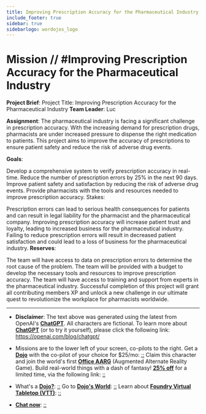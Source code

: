 ```yaml
---
title: Improving Prescription Accuracy for the Pharmaceutical Industry
include_footer: true
sidebar: true
sidebarlogo: wordojos_logo
---
```

# Mission // #Improving Prescription Accuracy for the Pharmaceutical Industry

**Project Brief**:
Project Title: Improving Prescription Accuracy for the Pharmaceutical Industry
**Team Leader**: Luc

**Assignment**:
The pharmaceutical industry is facing a significant challenge in prescription accuracy. With the increasing demand for prescription drugs, pharmacists are under increased pressure to dispense the right medication to patients. This project aims to improve the accuracy of prescriptions to ensure patient safety and reduce the risk of adverse drug events.

**Goals**:

Develop a comprehensive system to verify prescription accuracy in real-time.
Reduce the number of prescription errors by 25% in the next 90 days.
Improve patient safety and satisfaction by reducing the risk of adverse drug events.
Provide pharmacists with the tools and resources needed to improve prescription accuracy.
Stakes:

Prescription errors can lead to serious health consequences for patients and can result in legal liability for the pharmacist and the pharmaceutical company.
Improving prescription accuracy will increase patient trust and loyalty, leading to increased business for the pharmaceutical industry.
Failing to reduce prescription errors will result in decreased patient satisfaction and could lead to a loss of business for the pharmaceutical industry.
**Reserves**:

The team will have access to data on prescription errors to determine the root cause of the problem.
The team will be provided with a budget to develop the necessary tools and resources to improve prescription accuracy.
The team will have access to training and support from experts in the pharmaceutical industry.
Successful completion of this project will grant all contributing members XP and unlock a new challenge in our ultimate quest to revolutionize the workplace for pharmacists worldwide.

---

* **Disclaimer**: The text above was generated using the latest from OpenAI's [**ChatGPT**](https://openai.com/blog/chatgpt/).  All characters are fictional.  To learn more about [**ChatGPT**](https://openai.com/blog/chatgpt/) (or to try it yourself), please click the following link: https://openai.com/blog/chatgpt/

* Missions are to the lower left of your screen, co-pilots to the right. Get a [**Dojo**](https://workmates.live/marketplace) with the co-pilot of your choice for $25/mo: [::](https://workmates.live/marketplace)  Claim this character and join the world's first [**Office AARG**](https://dojos.world) (Augmented Alternate Reality Game). Build real-world things with a dash of fantasy! [**25% off**](https://blog.workmates.live/deal-on-a-dojo) for a limited time, via the following link: [::](https://blog.workmates.live/deal-on-a-dojo) 

* What's a [**Dojo?**](https://workdojos.com): [::](https://workdojos.com)  Go to [**Dojo's World**](https://dojos.world): [::](https://dojos.world)  Learn about [**Foundry Virtual Tabletop (VTT)**](https://foundryvtt.com): [::](https://foundryvtt.com/)

* [**Chat now**](https://chat.workmates.live/channel/support): [::](https://chat.workmates.live/channel/support)